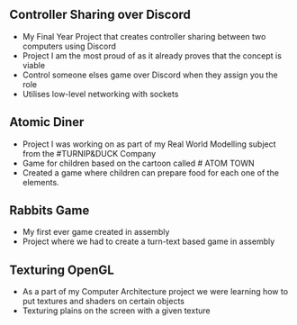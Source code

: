 ## Controller Sharing over Discord
- My Final Year Project that creates controller sharing between two computers using Discord
- Project I am the most proud of as it already proves that the concept is viable
- Control someone elses game over Discord when they assign you the role
- Utilises low-level networking with sockets

## Atomic Diner 
- Project I was working on as part of my Real World Modelling subject from the #TURNIP&DUCK Company
- Game for children based on the cartoon called # ATOM TOWN 
- Created a game where children can prepare food for each one of the elements.

## Rabbits Game 
- My first ever game created in assembly
- Project where we had to create a turn-text based game in assembly

## Texturing OpenGL
- As a part of my Computer Architecture project we were learning how to put textures and shaders on certain objects
- Texturing plains on the screen with a given texture
